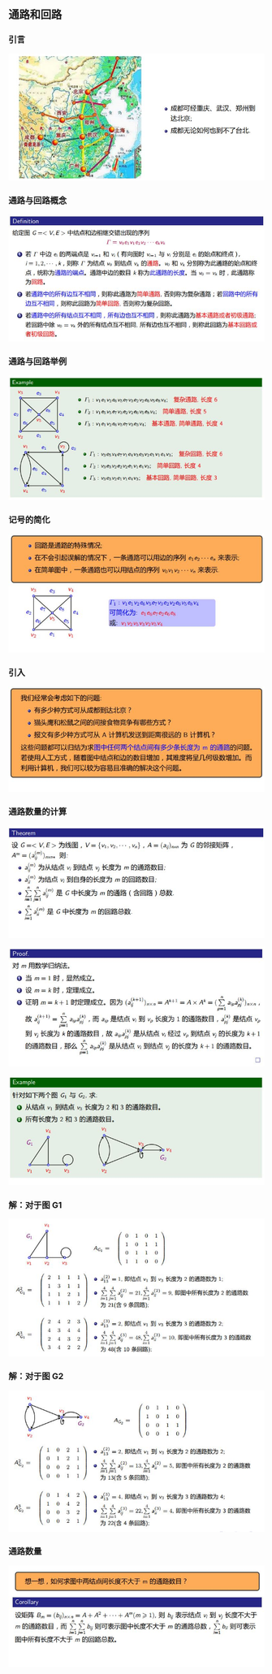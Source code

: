 ## 通路和回路
### 引言
![47](https://github.com/Alex5Moon/mooc/blob/master/DiscreteMathematics/6graph/pic/47.JPG)
### 通路与回路概念
![48](https://github.com/Alex5Moon/mooc/blob/master/DiscreteMathematics/6graph/pic/48.JPG)
### 通路与回路举例
![49](https://github.com/Alex5Moon/mooc/blob/master/DiscreteMathematics/6graph/pic/49.JPG)
### 记号的简化
![50](https://github.com/Alex5Moon/mooc/blob/master/DiscreteMathematics/6graph/pic/50.JPG)
### 引入
![51](https://github.com/Alex5Moon/mooc/blob/master/DiscreteMathematics/6graph/pic/51.JPG)
### 通路数量的计算
![52](https://github.com/Alex5Moon/mooc/blob/master/DiscreteMathematics/6graph/pic/52.JPG)
> 
![53](https://github.com/Alex5Moon/mooc/blob/master/DiscreteMathematics/6graph/pic/53.JPG)
> 
![54](https://github.com/Alex5Moon/mooc/blob/master/DiscreteMathematics/6graph/pic/54.JPG)
### 解：对于图 G1
![55](https://github.com/Alex5Moon/mooc/blob/master/DiscreteMathematics/6graph/pic/55.JPG)
### 解：对于图 G2
![56](https://github.com/Alex5Moon/mooc/blob/master/DiscreteMathematics/6graph/pic/56.JPG)
### 通路数量
![57](https://github.com/Alex5Moon/mooc/blob/master/DiscreteMathematics/6graph/pic/57.JPG)



